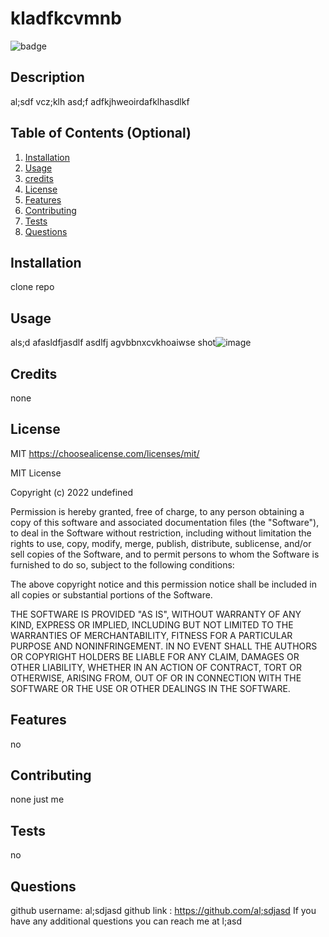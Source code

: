 # kladfkcvmnb
![badge](https://img.shields.io/badge/MIT-License-red)

## Description
al;sdf vcz;klh asd;f adfkjhweoirdafklhasdlkf

## Table of Contents (Optional)
1. [Installation](#installation)<br>
2. [Usage](#usage)<br>
3. [credits](#credits)<br>
4. [License](#license)<br>
5. [Features](#features)<br>
6. [Contributing](#contributing)<br>
7. [Tests](#tests)<br>
8. [Questions](#questions)<br>

## Installation
clone repo

## Usage
als;d afasldfjasdlf asdlfj agvbbnxcvkhoaiwse
shot![image](../assets/images/screenshot.png)

## Credits 
none

## License
MIT
https://choosealicense.com/licenses/mit/

MIT License

Copyright (c) 2022 undefined

Permission is hereby granted, free of charge, to any person obtaining a copy
of this software and associated documentation files (the "Software"), to deal
in the Software without restriction, including without limitation the rights
to use, copy, modify, merge, publish, distribute, sublicense, and/or sell
copies of the Software, and to permit persons to whom the Software is
furnished to do so, subject to the following conditions:

The above copyright notice and this permission notice shall be included in all
copies or substantial portions of the Software.

THE SOFTWARE IS PROVIDED "AS IS", WITHOUT WARRANTY OF ANY KIND, EXPRESS OR
IMPLIED, INCLUDING BUT NOT LIMITED TO THE WARRANTIES OF MERCHANTABILITY,
FITNESS FOR A PARTICULAR PURPOSE AND NONINFRINGEMENT. IN NO EVENT SHALL THE
AUTHORS OR COPYRIGHT HOLDERS BE LIABLE FOR ANY CLAIM, DAMAGES OR OTHER
LIABILITY, WHETHER IN AN ACTION OF CONTRACT, TORT OR OTHERWISE, ARISING FROM,
OUT OF OR IN CONNECTION WITH THE SOFTWARE OR THE USE OR OTHER DEALINGS IN THE
SOFTWARE.
  

## Features
no

## Contributing
none just me
## Tests
no

## Questions
github username: al;sdjasd
github link : https://github.com/al;sdjasd
If you have any additional questions you can reach me at l;asd 
